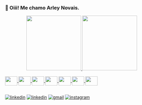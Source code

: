 ### 👋 Oiii! Me chamo Arley Novais.

<div align="center">
  <a href="https://github.com/novaisarley">
  <img height="180em" src="https://github-readme-stats.vercel.app/api?username=novaisarley&show_icons=true&theme=nord&include_all_commits=true&count_private=true"/>
  <img height="180em" src="https://github-readme-stats.vercel.app/api/top-langs/?username=novaisarley&layout=compact&langs_count=6&theme=nord"/>
</div>

<div style="display: inline_block"><br>
  <img align="center" height="30" width="40" src="https://cdn.jsdelivr.net/gh/devicons/devicon/icons/spring/spring-original.svg" />
  <img align="center" height="30" width="40" src="https://cdn.jsdelivr.net/gh/devicons/devicon/icons/java/java-original.svg" />
  <img align="center" height="30" width="40" src="https://cdn.jsdelivr.net/gh/devicons/devicon/icons/kotlin/kotlin-original.svg" />
  <img align="center" height="30" width="40" src="https://cdn.jsdelivr.net/gh/devicons/devicon/icons/androidstudio/androidstudio-original.svg" />
  <img align="center" height="30" width="40" src="https://cdn.jsdelivr.net/gh/devicons/devicon/icons/firebase/firebase-plain-wordmark.svg" />
  <img align="center" height="30" width="40" src="https://cdn.jsdelivr.net/gh/devicons/devicon/icons/c/c-original.svg" />
  <img align="center" height="30" width="40" src="https://cdn.jsdelivr.net/gh/devicons/devicon/icons/cplusplus/cplusplus-original.svg" />
  
</div>
  
##

[![linkedin](https://img.shields.io/badge/linktree-39E09B?style=for-the-badge&logo=linktree&logoColor=white)](https://linktr.ee/arleynovais)
[![linkedin](https://img.shields.io/badge/LinkedIn-0077B5?style=for-the-badge&logo=linkedin&logoColor=white)](https://www.linkedin.com/in/arley-novais/)
[![gmail](https://img.shields.io/badge/Gmail-D14836?style=for-the-badge&logo=gmail&logoColor=white)](<mailto:nascimentoarle@gmail.com>)
[![instagram](https://img.shields.io/badge/Instagram-E4405F?style=for-the-badge&logo=instagram&logoColor=white)](https://www.instagram.com/so.umprogramador/)
